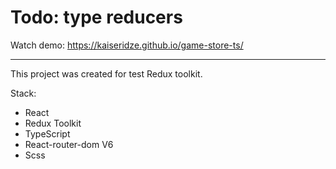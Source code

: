 # Todo: type reducers
Watch demo: https://kaiseridze.github.io/game-store-ts/
______

This project was created for test Redux toolkit.

Stack:
* React
* Redux Toolkit
* TypeScript
* React-router-dom V6
* Scss
